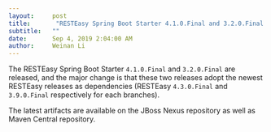 ```yaml
---
layout:     post
title:       "RESTEasy Spring Boot Starter 4.1.0.Final and 3.2.0.Final released"
subtitle:   ""
date:       Sep 4, 2019 2:04:00 AM 
author:     Weinan Li
---
```

The RESTEasy Spring Boot Starter `4.1.0.Final` and `3.2.0.Final` are released, and the major change is that these two releases adopt the newest RESTEasy releases as dependencies (RESTEasy `4.3.0.Final` and `3.9.0.Final` respectively for each branches).

The latest artifacts are available on the JBoss Nexus repository as well as Maven Central repository.




                    




                    

                    


                
